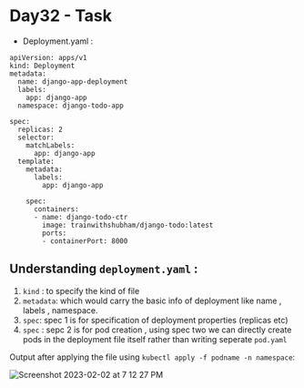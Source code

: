 # Day32 - Task

* Deployment.yaml :
```
apiVersion: apps/v1
kind: Deployment
metadata:
  name: django-app-deployment
  labels:
    app: django-app
  namespace: django-todo-app

spec:
  replicas: 2   
  selector:
    matchLabels:
      app: django-app
  template:
    metadata:
      labels:
        app: django-app

    spec:
      containers:
      - name: django-todo-ctr
        image: trainwithshubham/django-todo:latest
        ports:
        - containerPort: 8000 
```
 
 ## Understanding `deployment.yaml` :
 1. `kind` : to specify the kind of file 
 2. `metadata`: which would carry the basic info of deployment like name , labels , namespace.
 3. `spec`: spec 1 is for specification of deployment properties (replicas etc)
 4. `spec` : sepc 2 is for pod creation , using spec two we can directly create pods in the deployment file itself rather than writing seperate `pod.yaml`

Output after applying the file using `kubectl apply -f podname -n namespace`:
 
 ![Screenshot 2023-02-02 at 7 12 27 PM](https://user-images.githubusercontent.com/101057601/216340884-c25353f0-4716-4aa5-8c55-5c8a2e0274ab.png)
